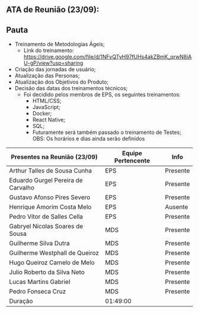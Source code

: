 ## ATA de Reunião (23/09):

## Pauta
- Treinamento de Metodologias Ágeis;
  - Link do treinamento: https://drive.google.com/file/d/1NFvQTyH97fUHs4akZBmK_qrwN8iAU-gP/view?usp=sharing
- Criação das jornadas de usuário;
- Atualização das Personas;
- Atualização dos Objetivos do Produto;
- Decisão das datas dos treinamentos técnicos;
  - Foi decidido pelos membros de EPS, os seguintes treinamentos:
    - HTML/CSS;
    - JavaScript;
    - Docker;
    - React Native;
    - SQL;
    - Futuramente será também passado o treinamento de Testes;
    OBS: Os horários e dias ainda serão definidos

| <b>Presentes na Reunião (23/09)</b> | <b>Equipe Pertencente</b> | <b>Info</b> |
| --- | --- | --- |
| Arthur Talles de Sousa Cunha | EPS | Presente |
| Eduardo Gurgel Pereira de Carvalho | EPS | Presente |
| Gustavo Afonso Pires Severo | EPS | Presente |
| Henrique Amorim Costa Melo | EPS | Ausente |
| Pedro Vítor de Salles Cella | EPS | Presente |
| Gabryel Nícolas Soares de Sousa | MDS | Presente |
| Guilherme Silva Dutra | MDS | Presente |
| Guilherme Westphall de Queiroz | MDS | Presente |
| Hugo Queiroz Camelo de Melo | MDS | Presente |
| Julio Roberto da Silva Neto | MDS | Presente |
| Lucas Martins Gabriel | MDS | Presente |
| Pedro Fonseca Cruz | MDS | Presente |
| Duração | 01:49:00 |